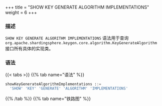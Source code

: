 +++
title = "SHOW KEY GENERATE ALGORITHM IMPLEMENTATIONS"
weight = 6
+++

### 描述

`SHOW KEY GENERATE ALGORITHM IMPLEMENTATIONS` 语法用于查询 `org.apache.shardingsphere.keygen.core.algorithm.KeyGenerateAlgorithm` 接口所有具体的实现类。

### 语法

{{< tabs >}}
{{% tab name="语法" %}}
```sql
showKeyGenerateAlgorithmImplementations ::=
  'SHOW' 'KEY' 'GENERATE' 'ALGORITHM' 'IMPLEMENTATIONS'
```
{{% /tab %}}
{{% tab name="铁路图" %}}
<iframe frameborder="0" name="diagram" id="diagram" width="100%" height="100%"></iframe>
{{% /tab %}}
{{< /tabs >}}

### 返回值说明

| 列    | 说明      |
|------|---------|
| name | 实现类名称   |
| type | 类型      |
| class_path | 实现类完整路径 |

### 示例

- 查询 `org.apache.shardingsphere.keygen.core.algorithm.KeyGenerateAlgorithm` 接口的所有实现类

```sql
SHOW KEY GENERATE ALGORITHM IMPLEMENTATIONS
```

```sql
SHOW KEY GENERATE ALGORITHM IMPLEMENTATIONS;
+-------------------------------+-----------+------------------------------------------------------------------------------------+
| name                          | type      | class_path                                                                         |
+-------------------------------+-----------+------------------------------------------------------------------------------------+
| UUIDKeyGenerateAlgorithm      | UUID      | org.apache.shardingsphere.keygen.uuid.algorithm.UUIDKeyGenerateAlgorithm           |
| SnowflakeKeyGenerateAlgorithm | SNOWFLAKE | org.apache.shardingsphere.keygen.snowflake.algorithm.SnowflakeKeyGenerateAlgorithm |
+-------------------------------+-----------+------------------------------------------------------------------------------------+
2 rows in set (0.05 sec)
```

### 保留字

`SHOW`、`KEY`、`GENERATE`、`ALGORITHM`、`IMPLEMENTATIONS`

### 相关链接

- [保留字](/cn/user-manual/shardingsphere-proxy/distsql/syntax/reserved-word/)